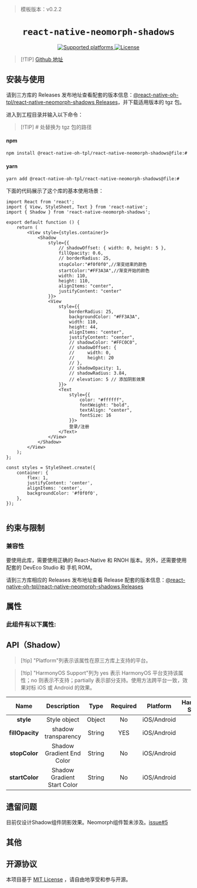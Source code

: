 <!-- {% raw %} -->
> 模板版本：v0.2.2

<p align="center">
  <h1 align="center"> <code>react-native-neomorph-shadows</code> </h1>
</p>
<p align="center">
    <a href="https://github.com/tokkozhin/react-native-neomorph-shadows">
        <img src="https://img.shields.io/badge/platforms-android%20|%20ios%20|%20harmony%20-lightgrey.svg" alt="Supported platforms" />
    </a>
    <a href="https://github.com/tokkozhin/react-native-neomorph-shadows/blob/master/LICENSE">
        <img src="https://img.shields.io/badge/license-MIT-green.svg" alt="License" />
        <!-- <img src="https://img.shields.io/badge/license-Apache-blue.svg" alt="License" /> -->
    </a>
</p>

> [!TIP] [Github 地址](https://github.com/react-native-oh-library/react-native-neomorph-shadows)

## 安装与使用

请到三方库的 Releases 发布地址查看配套的版本信息：[@react-native-oh-tpl/react-native-neomorph-shadows Releases](https://github.com/react-native-oh-library/react-native-neomorph-shadows/releases)，并下载适用版本的 tgz 包。

进入到工程目录并输入以下命令：

> [!TIP] # 处替换为 tgz 包的路径

<!-- tabs:start -->

#### **npm**

```bash
npm install @react-native-oh-tpl/react-native-neomorph-shadows@file:#
```

#### **yarn**

```bash
yarn add @react-native-oh-tpl/react-native-neomorph-shadows@file:#
```

<!-- tabs:end -->

下面的代码展示了这个库的基本使用场景：

```tsx
import React from 'react';
import { View, StyleSheet, Text } from 'react-native';
import { Shadow } from 'react-native-neomorph-shadows';

export default function () {
    return (
        <View style={styles.container}>
            <Shadow
                style={{
                    // shadowOffset: { width: 0, height: 5 },
                    fillOpacity: 0.6,
                    // borderRadius: 25,
                    stopColor:"#f0f0f0",//渐变结束的颜色
                    startColor:"#FF3A3A",//渐变开始的颜色
                    width: 110,
                    height: 110,
                    alignItems: "center",
                    justifyContent: "center"
                }}>
                <View
                    style={{
                        borderRadius: 25,
                        backgroundColor: "#FF3A3A",
                        width: 110,
                        height: 44,
                        alignItems: "center",
                        justifyContent: "center",
                        // shadowColor: "#FFC0C0",
                        // shadowOffset: {
                        //     width: 0,
                        //     height: 20
                        // },
                        // shadowOpacity: 1,
                        // shadowRadius: 3.84,
                        // elevation: 5 // 添加阴影效果
                    }}>
                    <Text
                        style={{
                            color: "#ffffff",
                            fontWeight: "bold",
                            textAlign: "center",
                            fontSize: 16
                        }}>
                        登录/注册
                    </Text>
                </View>
            </Shadow>
        </View>
    );
};

const styles = StyleSheet.create({
    container: {
        flex: 1,
        justifyContent: 'center',
        alignItems: 'center',
        backgroundColor: '#f0f0f0',
    },
});


```

## 约束与限制

### 兼容性

要使用此库，需要使用正确的 React-Native 和 RNOH 版本。另外，还需要使用配套的 DevEco Studio 和 手机 ROM。

请到三方库相应的 Releases 发布地址查看 Release 配套的版本信息：[@react-native-oh-tpl/react-native-neomorph-shadows Releases](https://github.com/react-native-oh-library/react-native-neomorph-shadows/releases)

## 属性

### 此组件有以下属性:
## **API（Shadow）**
>[!tip] "Platform"列表示该属性在原三方库上支持的平台。

>[!tip] "HarmonyOS Support"列为 yes 表示 HarmonyOS 平台支持该属性；no 则表示不支持；partially 表示部分支持。使用方法跨平台一致，效果对标 iOS 或 Android 的效果。

|          Name           |                    Description                    |                           Type                           | Required |  Platform   | HarmonyOS Support |
|:-----------------------:| :-----------------------------------------------: | :------------------------------------------------------: | :------: | :---------: | :---------------: |
|     **style**      |       Style object        |                         Object                           |    No    | iOS/Android |        Yes        |
|        **fillOpacity**        |                   shadow transparency                    |                         String                           |    YES   | iOS/Android |        Yes        |
|     **stopColor**      |                  Shadow Gradient End Color              |                         String                           |    No    | iOS/Android |        Yes        |
| **startColor**  |       Shadow Gradient Start Color       |                         String                           |    No    | iOS/Android |        Yes        |


## 遗留问题

目前仅设计Shadow组件阴影效果。Neomorph组件暂未涉及。[issue#5](https://github.com/react-native-oh-library/react-native-neomorph-shadows/issues/5)

## 其他

## 开源协议

本项目基于 [MIT License](https://github.com/tokkozhin/react-native-neomorph-shadows/blob/master/LICENSE) ，请自由地享受和参与开源。 
<!-- {% endraw %} -->